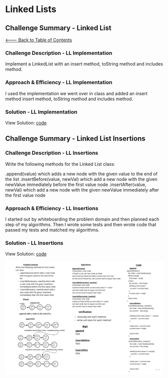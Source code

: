 # Linked Lists

## Challenge Summary - Linked List

[<--- Back to Table of Contents](../../../README.md)

### Challenge Description - LL Implementation

Implement a LinkedList with an insert method, toString method and includes method.

### Approach & Efficiency - LL Implementation

I used the implementation we went over in class and added an insert method insert method, toString method and includes method.

### Solution - LL Implementation

View Solution: [code](./linked-list.js)

## Challenge Summary - Linked List Insertions

### Challenge Description - LL Insertions

Write the following methods for the Linked List class:

.append(value) which adds a new node with the given value to the end of the list
.insertBefore(value, newVal) which add a new node with the given newValue immediately before the first value node
.insertAfter(value, newVal) which add a new node with the given newValue immediately after the first value node

### Approach & Efficiency - LL Insertions

I started out by whiteboarding the problem domain and then planned each step of my algorithms. Then I wrote some tests and then wrote code that passed my tests and matched my algorithms.

### Solution - LL Insertions

View Solution: [code](./linked-list.js)

![Linked List Insertions](../../assets/linked-list-insertions.jpg)

